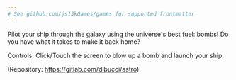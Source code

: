 ```yaml
---
# See github.com/js13kGames/games for supported frontmatter
---
```

Pilot your ship through the galaxy using the universe's best fuel: bombs! Do you have what it takes to make it back home?

Controls:
Click/Touch the screen to blow up a bomb and launch your ship.

(Repository: https://gitlab.com/dlbucci/astro)